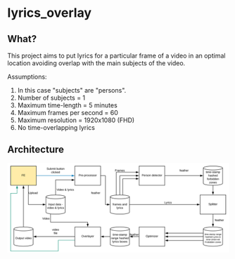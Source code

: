 # lyrics_overlay

## What?

This project aims to put lyrics for a particular frame of a video in an optimal location avoiding
overlap with the main subjects of the video.

Assumptions:
1. In this case "subjects" are "persons".
2. Number of subjects = 1
3. Maximum time-length = 5 minutes
4. Maximum frames per second = 60
5. Maximum resolution = 1920x1080 (FHD)
5. No time-overlapping lyrics

## Architecture

![flow](./docs/flow.svg)
